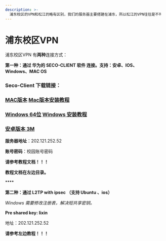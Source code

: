 ```yaml
---
description: >-
  浦东校区的VPN和松江的略有区别，我们的服务器主要搭建在浦东，所以松江的VPN往往是不可以用的。使用浦东的VPN一样可以访问抢课系统、学校图书馆、知网下载文献等。
---
```


# 浦东校区VPN

浦东校区VPN 有**两种**连接方式：

**第一种：通过 华为的 SECO-CLIENT 软件 连接。支持：安卓、IOS、Windows、MAC OS**

### Seco-Client 下载链接：

### [MAC版本](https://www.lanzous.com/i3yrjib)                 [Mac版本安装教程 ](https://wiki.lcloud.zweichen.com/pu-dong-xiao-qu-vpn/mac-ban-ben-lian-jie-jiao-cheng)

### [Windows 64位](https://download-1252525175.cos.ap-shanghai.myqcloud.com/Software/seco/secoclient-win-64-3.0.3.21.exe)         [Windows 安装教程](https://wiki.lcloud.zweichen.com/pu-dong-xiao-qu-vpn/windows-ban-ben-jiao-cheng)

### [安卓版本 3M    ](https://www.lanzous.com/i3yrjha)   

**服务器地址**：202.121.252.52

**账号密码**：校园账号密码

**请参考教程文档！！！**

**教程文档在左边目录。**

\*\*\*\*

**第二种：通过 L2TP with ipsec （支持 Ubuntu 、ios）**

_Windows 需要修改注册表，解决短共享密钥。_

**Pre shared key: lixin**

地址：202.121.252.52

**请参考左边教程！！！**

